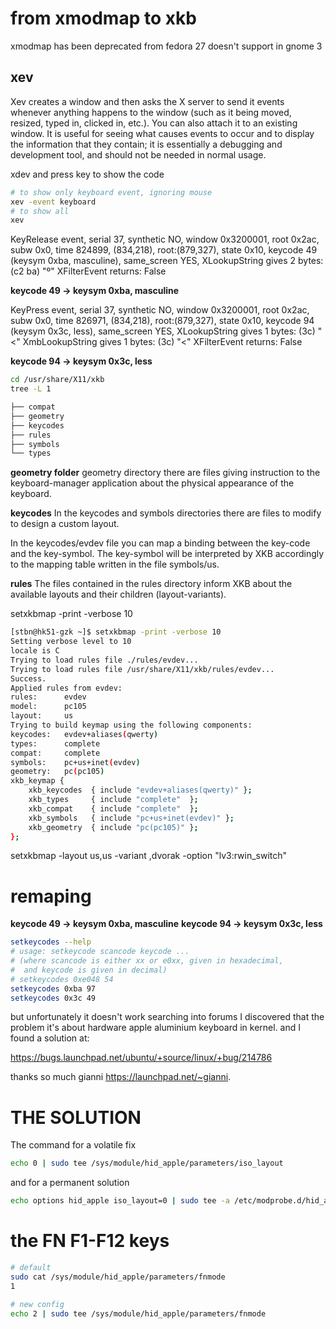 # from xmodmap to xkb 

xmodmap has been deprecated from fedora 27 doesn't support in gnome 3


## xev

Xev  creates a window and then asks the X server to send it events whenever anything happens to
the window (such as it being moved, resized, typed in, clicked in, etc.).  You can also  attach
it  to  an existing window.  It is useful for seeing what causes events to occur and to display
the information that they contain; it is essentially a  debugging  and  development  tool,  and
should not be needed in normal usage.


xdev and press key to show the code

```bash
# to show only keyboard event, ignoring mouse
xev -event keyboard
# to show all
xev
```



KeyRelease event, serial 37, synthetic NO, window 0x3200001,
    root 0x2ac, subw 0x0, time 824899, (834,218), root:(879,327),
    state 0x10, keycode 49 (keysym 0xba, masculine), same_screen YES,
    XLookupString gives 2 bytes: (c2 ba) "º"
    XFilterEvent returns: False

__keycode 49 -> keysym 0xba, masculine__


KeyPress event, serial 37, synthetic NO, window 0x3200001,
    root 0x2ac, subw 0x0, time 826971, (834,218), root:(879,327),
    state 0x10, keycode 94 (keysym 0x3c, less), same_screen YES,
    XLookupString gives 1 bytes: (3c) "<"
    XmbLookupString gives 1 bytes: (3c) "<"
    XFilterEvent returns: False

__keycode 94 -> keysym 0x3c, less__




```bash
cd /usr/share/X11/xkb
tree -L 1

├── compat
├── geometry
├── keycodes
├── rules
├── symbols
└── types
```

__geometry folder__ geometry directory there are files giving instruction to the keyboard-manager application about the physical appearance of the keyboard.

__keycodes__ In the keycodes and symbols directories there are files to modify to design a custom layout.

In the keycodes/evdev file you can map a binding between the key-code and the key-symbol. The key-symbol will be interpreted by XKB accordingly to the mapping table written in the file symbols/us.

__rules__ The files contained in the rules directory inform XKB about the available layouts and their children (layout-variants).


setxkbmap -print -verbose 10

```bash
[stbn@hk51-gzk ~]$ setxkbmap -print -verbose 10
Setting verbose level to 10
locale is C
Trying to load rules file ./rules/evdev...
Trying to load rules file /usr/share/X11/xkb/rules/evdev...
Success.
Applied rules from evdev:
rules:      evdev
model:      pc105
layout:     us
Trying to build keymap using the following components:
keycodes:   evdev+aliases(qwerty)
types:      complete
compat:     complete
symbols:    pc+us+inet(evdev)
geometry:   pc(pc105)
xkb_keymap {
	xkb_keycodes  { include "evdev+aliases(qwerty)"	};
	xkb_types     { include "complete"	};
	xkb_compat    { include "complete"	};
	xkb_symbols   { include "pc+us+inet(evdev)"	};
	xkb_geometry  { include "pc(pc105)"	};
};
```


setxkbmap -layout us,us -variant ,dvorak -option "lv3:rwin_switch"





# remaping

__keycode 49 -> keysym 0xba, masculine__
__keycode 94 -> keysym 0x3c, less__

```bash
setkeycodes --help
# usage: setkeycode scancode keycode ...
# (where scancode is either xx or e0xx, given in hexadecimal,
#  and keycode is given in decimal)
# setkeycodes 0xe048 54
setkeycodes 0xba 97
setkeycodes 0x3c 49
```

but unfortunately it doesn't work searching into forums I discovered that the problem it's about hardware apple aluminium keyboard in kernel. and I found a solution at: 

https://bugs.launchpad.net/ubuntu/+source/linux/+bug/214786

thanks so much gianni https://launchpad.net/~gianni.

# THE SOLUTION

The command for a volatile fix

```bash
echo 0 | sudo tee /sys/module/hid_apple/parameters/iso_layout
```

and for a permanent solution

```bash
echo options hid_apple iso_layout=0 | sudo tee -a /etc/modprobe.d/hid_apple.conf
```


# the FN F1-F12 keys


```bash
# default 
sudo cat /sys/module/hid_apple/parameters/fnmode
1

# new config
echo 2 | sudo tee /sys/module/hid_apple/parameters/fnmode
```